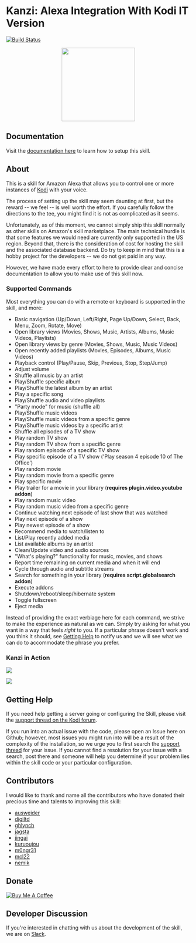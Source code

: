 # Kanzi: Alexa Integration With Kodi IT Version

[![Build Status](https://travis-ci.org/m0ngr31/kanzi.svg?branch=master)](https://travis-ci.org/m0ngr31/kanzi)

<p align="center">
  <img src="https://i.imgur.com/k0MOv2r.png" width="200"/>
</p>

## Documentation
Visit the [documentation here](https://lexigr.am) to learn how to setup this skill.

## About
This is a skill for Amazon Alexa that allows you to control one or more instances of [Kodi](https://kodi.tv) with your voice.

The process of setting up the skill may seem daunting at first, but the reward -- we feel -- is well worth the effort.  If you carefully follow the directions to the tee, you might find it is not as complicated as it seems.

Unfortunately, as of this moment, we cannot simply ship this skill normally as other skills on Amazon's skill marketplace.  The main technical hurdle is that some features we would need are currently only supported in the US region.  Beyond that, there is the consideration of cost for hosting the skill and the associated database backend.  Do try to keep in mind that this is a hobby project for the developers -- we do not get paid in any way.

However, we have made every effort to here to provide clear and concise documentation to allow you to make use of this skill now.

### Supported Commands
Most everything you can do with a remote or keyboard is supported in the skill, and more:

- Basic navigation (Up/Down, Left/Right, Page Up/Down, Select, Back, Menu, Zoom, Rotate, Move)
- Open library views (Movies, Shows, Music, Artists, Albums, Music Videos, Playlists)
- Open library views by genre (Movies, Shows, Music, Music Videos)
- Open recently added playlists (Movies, Episodes, Albums, Music Videos)
- Playback control (Play/Pause, Skip, Previous, Stop, Step/Jump)
- Adjust volume
- Shuffle all music by an artist
- Play/Shuffle specific album
- Play/Shuffle the latest album by an artist
- Play a specific song
- Play/Shuffle audio and video playlists
- "Party mode" for music (shuffle all)
- Play/Shuffle music videos
- Play/Shuffle music videos from a specific genre
- Play/Shuffle music videos by a specific artist
- Shuffle all episodes of a TV show
- Play random TV show
- Play random TV show from a specific genre
- Play random episode of a specific TV show
- Play specific episode of a TV show ('Play season 4 episode 10 of The Office')
- Play random movie
- Play random movie from a specific genre
- Play specific movie
- Play trailer for a movie in your library (**requires plugin.video.youtube addon**)
- Play random music video
- Play random music video from a specific genre
- Continue watching next episode of last show that was watched
- Play next episode of a show
- Play newest episode of a show
- Recommend media to watch/listen to
- List/Play recently added media
- List available albums by an artist
- Clean/Update video and audio sources
- "What's playing?" functionality for music, movies, and shows
- Report time remaining on current media and when it will end
- Cycle through audio and subtitle streams
- Search for something in your library (**requires script.globalsearch addon**)
- Execute addons
- Shutdown/reboot/sleep/hibernate system
- Toggle fullscreen
- Eject media

Instead of providing the exact verbiage here for each command, we strive to make the experience as natural as we can.  Simply try asking for what you want in a way that feels _right_ to you.  If a particular phrase doesn't work and you think it should, see [Getting Help](#getting-help) to notify us and we will see what we can do to accommodate the phrase you prefer.

### Kanzi in Action
<p>
  <a href="https://www.youtube.com/watch?v=Xar4byrlEvo">
    <img src="https://i.imgur.com/BrXDYm6.png" style="max-width: 500px">
  </a>
</p>

<p>
  <a href="https://www.youtube.com/watch?v=vAYUWaP3EXA">
    <img src="https://i.imgur.com/gOCYnmE.png" style="max-width: 500px">
  </a>
</p>

## Getting Help
If you need help getting a server going or configuring the Skill, please visit the [support thread on the Kodi forum](http://forum.kodi.tv/showthread.php?tid=254502).

If you run into an actual issue with the code, please open an Issue here on Github; however, most issues you might run into will be a result of the complexity of the installation, so we urge you to first search the [support thread](http://forum.kodi.tv/showthread.php?tid=254502) for your issue.  If you cannot find a resolution for your issue with a search, post there and someone will help you determine if your problem lies within the skill code or your particular configuration.

## Contributors
I would like to thank and name all the contributors who have donated their precious time and talents to improving this skill:
 - [ausweider](https://github.com/ausweider)
 - [digiltd](https://github.com/digiltd)
 - [ghlynch](https://github.com/ghlynch)
 - [jagsta](https://github.com/jagsta)
 - [jingai](https://github.com/jingai)
 - [kuruoujou](https://github.com/kuruoujou)
 - [m0ngr31](https://github.com/m0ngr31)
 - [mcl22](https://github.com/mcl22)
 - [nemik](https://github.com/nemik)

## Donate
[![Buy Me A Coffee](https://www.buymeacoffee.com/assets/img/custom_images/orange_img.png)](https://www.buymeacoffee.com/lexigram)

## Developer Discussion
If you're interested in chatting with us about the development of the skill, we are on [Slack](https://lexigram-slack.herokuapp.com/).
